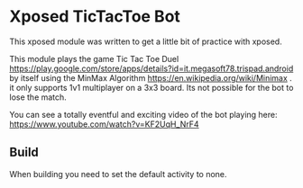 # Xposed TicTacToe Bot

This xposed module was written to get a little bit of practice with xposed.

This module plays the game Tic Tac Toe Duel 
https://play.google.com/store/apps/details?id=it.megasoft78.trispad.android
by itself using the MinMax Algorithm https://en.wikipedia.org/wiki/Minimax
. it only supports 1v1 multiplayer on a 3x3 board. Its not possible for the bot
to lose the match.

You can see a totally eventful and exciting video of the bot playing here: https://www.youtube.com/watch?v=KF2UqH_NrF4

## Build

When building you need to set the default activity to none.